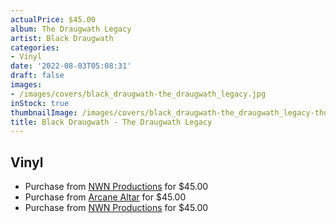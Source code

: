 ```yaml
---
actualPrice: $45.00
album: The Draugwath Legacy
artist: Black Draugwath
categories:
- Vinyl
date: '2022-08-03T05:08:31'
draft: false
images:
- /images/covers/black_draugwath-the_draugwath_legacy.jpg
inStock: true
thumbnailImage: /images/covers/black_draugwath-the_draugwath_legacy-thumb.jpg
title: Black Draugwath - The Draugwath Legacy
---
```


## Vinyl
* Purchase from [NWN Productions](http://shop.nwnprod.com/index.php?route=product/product&path=75&product_id=25767&sort=pd.name&order=ASC) for $45.00
* Purchase from [Arcane Altar](https://arcanealtar.bigcartel.com/product/black-draugwath-the-draugwath-legacy-2xlp) for $45.00
* Purchase from [NWN Productions](http://shop.nwnprod.com/index.php?route=product/product&path=75&product_id=25975&sort=pd.name&order=ASC) for $45.00
